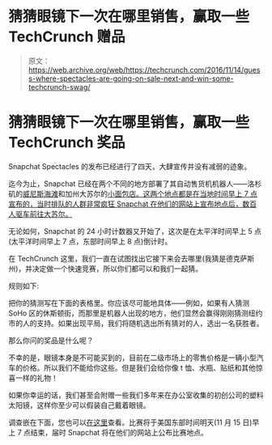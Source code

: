 # 猜猜眼镜下一次在哪里销售，赢取一些 TechCrunch 赠品

> 原文：<https://web.archive.org/web/https://techcrunch.com/2016/11/14/guess-where-spectacles-are-going-on-sale-next-and-win-some-techcrunch-swag/>

# 猜猜眼镜下一次在哪里销售，赢取一些 TechCrunch 奖品

Snapchat Spectacles 的发布已经进行了四天，大肆宣传并没有减弱的迹象。

迄今为止，Snapchat 已经在两个不同的地方部署了其自动售货机机器人——洛杉矶的[威尼斯海滩](https://web.archive.org/web/20221208153757/https://beta.techcrunch.com/2016/11/10/snapchats-spectacles-will-be-sold-through-minion-like-vending-machines/)和加州大苏尔的[小面包店。这两个地点都是在当地时间早上 7 点宣布的，当时排队的人群非常疯狂 Snapchat 在他们的网站上宣布地点后，数百人驱车前往大苏尔。](https://web.archive.org/web/20221208153757/https://beta.techcrunch.com/2016/11/13/snapchats-spectacles-are-now-on-sale-near-big-sur-in-california/)

无论如何，Snapchat 的 24 小时计数器又开始了，这次是在太平洋时间早上 5 点(太平洋时间早上 7 点，东部时间早上 8 点)倒计时。

在 TechCrunch 这里，我们一直在试图找出它接下来会去哪里(我猜是德克萨斯州)，并决定做一个快速竞赛，所以你们都可以和我们一起猜。

规则如下:

把你的猜测写在下面的表格里。你应该尽可能地具体——例如，如果有人猜测 SoHo 区的休斯顿街，而那里是机器人出现的地方，他们显然会赢得刚刚猜测纽约市的人的支持。如果出现平局，我们将随机选出所有猜对的人，选出一名获胜者。

那么你问的奖品是什么呢？

不幸的是，眼镜本身是不可能买到的，目前在二级市场上的零售价格是一辆小型汽车的价格。所以我们不能给你这些。但是我们会给你像 t 恤、水瓶、贴纸和其他惊喜一样的礼物！

如果你幸运的话，我们甚至会附赠一些我们多年来在办公室收集的初创公司的塑料太阳镜，这样你至少可以假装自己戴着眼镜。

调查嵌在下面，您也可以[在这里](https://web.archive.org/web/20221208153757/https://docs.google.com/forms/d/e/1FAIpQLSedqIVXd4_upqZ1SbCWWAeVKUx90M0h0Qhe-tr8BQqDS4a99Q/viewform)查看。比赛将于美国东部时间明天(11 月 15 日)早上 7 点结束，届时 Snapchat 将在他们的网站上公布比赛地点。
